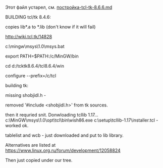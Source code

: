 Этот файл устарел, см. [постройка-tcl-tk-8.6.6.md](постройка-tcl-tk-8.6.6.md)

BUILDING tcl/tk 8.4.6:

copies lib*.a to *.lib (don't know if it will fail)

http://wiki.tcl.tk/14828

c:\mingw\msys\1.0\msys.bat

export PATH=$PATH:/c/MinGW/bin

cd d:/tcktk8.6.4/tcl8.6.4/win

configure --prefix=/c/tcl

building tk: 

missing shobjidl.h - 

removed '#include <shobjidl.h>' from tk sources. 

then it requried snit. Donwloading tcllib 1.17...
c:\MinGW\msys\1.0\opt\tcl\bin\wish86.exe c:\setup\tcllib-1.17\installer.tcl - worked ok. 

tablelist and wcb - just downloaded and put to lib library. 


Alternatives are listed at https://www.linux.org.ru/forum/development/12058824


Then just copied under our tree.

